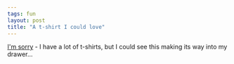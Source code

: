 ```yaml
---
tags: fun
layout: post
title: "A t-shirt I could love"
---
```




<a href="http://americanapologyshirt.com/">I'm sorry</a> - I have a lot of t-shirts, but I could see this making its way into my drawer...


